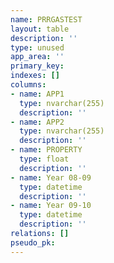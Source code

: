 ```yaml
---
name: PRRGASTEST
layout: table
description: ''
type: unused
app_area: ''
primary_key: 
indexes: []
columns:
- name: APP1
  type: nvarchar(255)
  description: ''
- name: APP2
  type: nvarchar(255)
  description: ''
- name: PROPERTY
  type: float
  description: ''
- name: Year 08-09
  type: datetime
  description: ''
- name: Year 09-10
  type: datetime
  description: ''
relations: []
pseudo_pk: 
---
```


